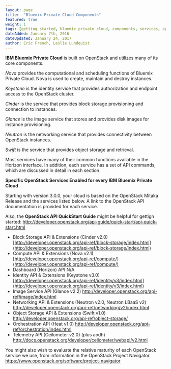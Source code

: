 ```yaml
---
layout: page
title:  "Bluemix Private Cloud Components"
featured: true
weight: 1
tags: [getting started, bluemix private cloud, components, services, api]
dateAdded: January 7th, 2016
dateUpdated: January 24, 2017
author: Eric French, Leslie Lundquist
---
```


**IBM Bluemix Private Cloud** is built on OpenStack and utilizes many of its core components.

_Nova_ provides the computational and scheduling functions of Bluemix Private Cloud.  Nova is used to create, maintain and destroy instances.

_Keystone_ is the identity service that provides authorization and endpoint access to the OpenStack cluster.

_Cinder_ is the service that provides block storage provisioning and connection to instances.

_Glance_ is the image service that stores and provides disk images for instance provisioning.

_Neutron_ is the networking service that provides connectivity between OpenStack instances.

_Swift_ is the service that provides object storage and retrieval.

Most services have many of their common functions available in the Horizon interface.  In addition, each service has a set of API commands, which are discussed in detail in each section.

**Specific OpenStack Services Enabled for every IBM Bluemix Private Cloud**

Starting with version 3.0.0, your cloud is based on the OpenStack Mitaka Release and the services listed below. A link to the OpenStack API documentation is provided for each service.

Also, the **OpenStack API QuickStart Guide** might be helpful for gettign started: http://developer.openstack.org/api-guide/quick-start/api-quick-start.html

 * Block Storage API & Extensions (Cinder v2.0) [http://developer.openstack.org/api-ref/block-storage/index.html](http://developer.openstack.org/api-ref/block-storage/index.html)
 * Compute API & Extensions (Nova v2.1) [http://developer.openstack.org/api-ref/compute/](http://developer.openstack.org/api-ref/compute/)
 * Dashboard (Horizon) API N/A
 * Identity API & Extensions (Keystone v3.0) [http://developer.openstack.org/api-ref/identity/v3/index.html](http://developer.openstack.org/api-ref/identity/v3/index.html)
 * Image Service API (Glance v2.2) http://developer.openstack.org/api-ref/image/index.html
 * Networking API & Extensions (Neutron v2.0, Neutron LBaaS v2) http://developer.openstack.org/api-ref/networking/v2/index.html
 * Object Storage API & Extensions (Swift v1.0) http://developer.openstack.org/api-ref/object-storage/
 * Orchestration API (Heat v1.0) http://developer.openstack.org/api-ref/orchestration/index.html
 * Telemetry API (Ceilometer v2.0) (plus aodh) http://docs.openstack.org/developer/ceilometer/webapi/v2.html

You might also wish to evaluate the relative maturity of each OpenStack service we use, from information in the OpenStack Project Navigator. https://www.openstack.org/software/project-navigator
